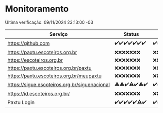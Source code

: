 # Monitoramento

Última verificação: 09/11/2024 23:13:00 -03

|Serviço|Status|Últimas 24h|
|---|---|---|
|https://github.com|<span title="2024-11-03: OK=23">✔️</span><span title="2024-11-04: OK=23">✔️</span><span title="2024-11-05: OK=23">✔️</span><span title="2024-11-06: OK=23">✔️</span><span title="2024-11-07: OK=23">✔️</span><span title="2024-11-08: OK=23">✔️</span><span title="2024-11-09: OK=2">✔️</span>|<span title="09/11/2024 00:12:00 -03 : 200">✔️</span><span title="09/11/2024 01:09:00 -03 : 200">✔️</span><span title="09/11/2024 02:07:00 -03 : 200">✔️</span><span title="09/11/2024 03:10:00 -03 : 200">✔️</span><span title="09/11/2024 04:07:00 -03 : 200">✔️</span><span title="09/11/2024 05:09:00 -03 : 200">✔️</span><span title="09/11/2024 06:07:00 -03 : 200">✔️</span><span title="09/11/2024 07:07:00 -03 : 200">✔️</span><span title="09/11/2024 08:05:00 -03 : 200">✔️</span><span title="09/11/2024 09:13:00 -03 : 200">✔️</span><span title="09/11/2024 10:12:00 -03 : 200">✔️</span><span title="09/11/2024 11:07:00 -03 : 200">✔️</span><span title="09/11/2024 12:08:00 -03 : 200">✔️</span><span title="09/11/2024 13:08:00 -03 : 200">✔️</span><span title="09/11/2024 14:06:00 -03 : 200">✔️</span><span title="09/11/2024 15:09:00 -03 : 200">✔️</span><span title="09/11/2024 16:04:00 -03 : 200">✔️</span><span title="09/11/2024 17:07:00 -03 : 200">✔️</span><span title="09/11/2024 18:06:00 -03 : 200">✔️</span><span title="09/11/2024 19:06:00 -03 : 200">✔️</span><span title="09/11/2024 20:07:00 -03 : 200">✔️</span><span title="09/11/2024 21:42:00 -03 : 200">✔️</span><span title="09/11/2024 23:13:00 -03 : 200">✔️</span>|
|https://paxtu.escoteiros.org.br|<span title="2024-11-03: Falhas=23">❌</span><span title="2024-11-04: Falhas=23">❌</span><span title="2024-11-05: Falhas=23">❌</span><span title="2024-11-06: Falhas=23">❌</span><span title="2024-11-07: Falhas=23">❌</span><span title="2024-11-08: Falhas=23">❌</span><span title="2024-11-09: Falhas=2">❌</span>|<span title="09/11/2024 00:12:00 -03 : 403">❌</span><span title="09/11/2024 01:09:00 -03 : 403">❌</span><span title="09/11/2024 02:07:00 -03 : 403">❌</span><span title="09/11/2024 03:10:00 -03 : 403">❌</span><span title="09/11/2024 04:07:00 -03 : 403">❌</span><span title="09/11/2024 05:09:00 -03 : 403">❌</span><span title="09/11/2024 06:07:00 -03 : 403">❌</span><span title="09/11/2024 07:07:00 -03 : 403">❌</span><span title="09/11/2024 08:05:00 -03 : 403">❌</span><span title="09/11/2024 09:13:00 -03 : 403">❌</span><span title="09/11/2024 10:12:00 -03 : 403">❌</span><span title="09/11/2024 11:07:00 -03 : 403">❌</span><span title="09/11/2024 12:08:00 -03 : 403">❌</span><span title="09/11/2024 13:08:00 -03 : 403">❌</span><span title="09/11/2024 14:06:00 -03 : 403">❌</span><span title="09/11/2024 15:09:00 -03 : 403">❌</span><span title="09/11/2024 16:04:00 -03 : 403">❌</span><span title="09/11/2024 17:07:00 -03 : 403">❌</span><span title="09/11/2024 18:06:00 -03 : 403">❌</span><span title="09/11/2024 19:06:00 -03 : 403">❌</span><span title="09/11/2024 20:07:00 -03 : 403">❌</span><span title="09/11/2024 21:42:00 -03 : 403">❌</span><span title="09/11/2024 23:13:00 -03 : 403">❌</span>|
|https://escoteiros.org.br|<span title="2024-11-03: Falhas=23">❌</span><span title="2024-11-04: Falhas=23">❌</span><span title="2024-11-05: Falhas=23">❌</span><span title="2024-11-06: Falhas=23">❌</span><span title="2024-11-07: Falhas=23">❌</span><span title="2024-11-08: Falhas=23">❌</span><span title="2024-11-09: Falhas=2">❌</span>|<span title="09/11/2024 00:12:00 -03 : 403">❌</span><span title="09/11/2024 01:09:00 -03 : 403">❌</span><span title="09/11/2024 02:07:00 -03 : 403">❌</span><span title="09/11/2024 03:10:00 -03 : 403">❌</span><span title="09/11/2024 04:07:00 -03 : 403">❌</span><span title="09/11/2024 05:09:00 -03 : 403">❌</span><span title="09/11/2024 06:07:00 -03 : 403">❌</span><span title="09/11/2024 07:07:00 -03 : 403">❌</span><span title="09/11/2024 08:05:00 -03 : 403">❌</span><span title="09/11/2024 09:13:00 -03 : 403">❌</span><span title="09/11/2024 10:12:00 -03 : 403">❌</span><span title="09/11/2024 11:07:00 -03 : 403">❌</span><span title="09/11/2024 12:08:00 -03 : 403">❌</span><span title="09/11/2024 13:08:00 -03 : 403">❌</span><span title="09/11/2024 14:06:00 -03 : 403">❌</span><span title="09/11/2024 15:09:00 -03 : 403">❌</span><span title="09/11/2024 16:04:00 -03 : 403">❌</span><span title="09/11/2024 17:07:00 -03 : 403">❌</span><span title="09/11/2024 18:06:00 -03 : 403">❌</span><span title="09/11/2024 19:06:00 -03 : 403">❌</span><span title="09/11/2024 20:07:00 -03 : 403">❌</span><span title="09/11/2024 21:42:00 -03 : 403">❌</span><span title="09/11/2024 23:13:00 -03 : 403">❌</span>|
|https://paxtu.escoteiros.org.br/paxtu|<span title="2024-11-03: Falhas=23">❌</span><span title="2024-11-04: Falhas=23">❌</span><span title="2024-11-05: Falhas=23">❌</span><span title="2024-11-06: Falhas=23">❌</span><span title="2024-11-07: Falhas=23">❌</span><span title="2024-11-08: Falhas=23">❌</span><span title="2024-11-09: Falhas=2">❌</span>|<span title="09/11/2024 00:12:00 -03 : 403">❌</span><span title="09/11/2024 01:09:00 -03 : 403">❌</span><span title="09/11/2024 02:07:00 -03 : 403">❌</span><span title="09/11/2024 03:10:00 -03 : 403">❌</span><span title="09/11/2024 04:07:00 -03 : 403">❌</span><span title="09/11/2024 05:09:00 -03 : 403">❌</span><span title="09/11/2024 06:07:00 -03 : 403">❌</span><span title="09/11/2024 07:07:00 -03 : 403">❌</span><span title="09/11/2024 08:05:00 -03 : 403">❌</span><span title="09/11/2024 09:13:00 -03 : 403">❌</span><span title="09/11/2024 10:12:00 -03 : 403">❌</span><span title="09/11/2024 11:07:00 -03 : 403">❌</span><span title="09/11/2024 12:08:00 -03 : 403">❌</span><span title="09/11/2024 13:08:00 -03 : 403">❌</span><span title="09/11/2024 14:06:00 -03 : 403">❌</span><span title="09/11/2024 15:09:00 -03 : 403">❌</span><span title="09/11/2024 16:04:00 -03 : 403">❌</span><span title="09/11/2024 17:07:00 -03 : 403">❌</span><span title="09/11/2024 18:06:00 -03 : 403">❌</span><span title="09/11/2024 19:06:00 -03 : 403">❌</span><span title="09/11/2024 20:07:00 -03 : 403">❌</span><span title="09/11/2024 21:42:00 -03 : 403">❌</span><span title="09/11/2024 23:13:00 -03 : 403">❌</span>|
|https://paxtu.escoteiros.org.br/meupaxtu|<span title="2024-11-03: Falhas=23">❌</span><span title="2024-11-04: Falhas=23">❌</span><span title="2024-11-05: Falhas=23">❌</span><span title="2024-11-06: Falhas=23">❌</span><span title="2024-11-07: Falhas=23">❌</span><span title="2024-11-08: Falhas=23">❌</span><span title="2024-11-09: Falhas=2">❌</span>|<span title="09/11/2024 00:12:00 -03 : 403">❌</span><span title="09/11/2024 01:09:00 -03 : 403">❌</span><span title="09/11/2024 02:07:00 -03 : 403">❌</span><span title="09/11/2024 03:10:00 -03 : 403">❌</span><span title="09/11/2024 04:07:00 -03 : 403">❌</span><span title="09/11/2024 05:09:00 -03 : 403">❌</span><span title="09/11/2024 06:07:00 -03 : 403">❌</span><span title="09/11/2024 07:07:00 -03 : 403">❌</span><span title="09/11/2024 08:05:00 -03 : 403">❌</span><span title="09/11/2024 09:13:00 -03 : 403">❌</span><span title="09/11/2024 10:12:00 -03 : 403">❌</span><span title="09/11/2024 11:07:00 -03 : 403">❌</span><span title="09/11/2024 12:08:00 -03 : 403">❌</span><span title="09/11/2024 13:08:00 -03 : 403">❌</span><span title="09/11/2024 14:06:00 -03 : 403">❌</span><span title="09/11/2024 15:09:00 -03 : 403">❌</span><span title="09/11/2024 16:04:00 -03 : 403">❌</span><span title="09/11/2024 17:07:00 -03 : 403">❌</span><span title="09/11/2024 18:06:00 -03 : 403">❌</span><span title="09/11/2024 19:06:00 -03 : 403">❌</span><span title="09/11/2024 20:07:00 -03 : 403">❌</span><span title="09/11/2024 21:42:00 -03 : 403">❌</span><span title="09/11/2024 23:13:00 -03 : 403">❌</span>|
|https://sigue.escoteiros.org.br/siguenacional|<span title="2024-11-03: OK=22, Falhas=1">⚠️</span><span title="2024-11-04: OK=22, Falhas=1">⚠️</span><span title="2024-11-05: OK=23">✔️</span><span title="2024-11-06: OK=22, Falhas=1">⚠️</span><span title="2024-11-07: OK=23">✔️</span><span title="2024-11-08: OK=22, Falhas=1">⚠️</span><span title="2024-11-09: OK=2">✔️</span>|<span title="09/11/2024 00:12:00 -03 : 200">✔️</span><span title="09/11/2024 01:09:00 -03 : 200">✔️</span><span title="09/11/2024 02:07:00 -03 : 200">✔️</span><span title="09/11/2024 03:10:00 -03 : 200">✔️</span><span title="09/11/2024 04:07:00 -03 : 200">✔️</span><span title="09/11/2024 05:09:00 -03 : 200">✔️</span><span title="09/11/2024 06:07:00 -03 : 200">✔️</span><span title="09/11/2024 07:07:00 -03 : 200">✔️</span><span title="09/11/2024 08:05:00 -03 : 200">✔️</span><span title="09/11/2024 09:13:00 -03 : 200">✔️</span><span title="09/11/2024 10:12:00 -03 : 200">✔️</span><span title="09/11/2024 11:07:00 -03 : 200">✔️</span><span title="09/11/2024 12:08:00 -03 : 200">✔️</span><span title="09/11/2024 13:08:00 -03 : 200">✔️</span><span title="09/11/2024 14:06:00 -03 : 200">✔️</span><span title="09/11/2024 15:09:00 -03 : 200">✔️</span><span title="09/11/2024 16:04:00 -03 : 200">✔️</span><span title="09/11/2024 17:07:00 -03 : 200">✔️</span><span title="09/11/2024 18:06:00 -03 : 200">✔️</span><span title="09/11/2024 19:06:00 -03 : 200">✔️</span><span title="09/11/2024 20:07:00 -03 : 200">✔️</span><span title="09/11/2024 21:42:00 -03 : 200">✔️</span><span title="09/11/2024 23:13:00 -03 : 200">✔️</span>|
|https://id.escoteiros.org.br/|<span title="2024-11-03: Falhas=23">❌</span><span title="2024-11-04: Falhas=23">❌</span><span title="2024-11-05: Falhas=23">❌</span><span title="2024-11-06: Falhas=23">❌</span><span title="2024-11-07: Falhas=23">❌</span><span title="2024-11-08: Falhas=23">❌</span><span title="2024-11-09: Falhas=2">❌</span>|<span title="09/11/2024 00:12:00 -03 : 403">❌</span><span title="09/11/2024 01:09:00 -03 : 403">❌</span><span title="09/11/2024 02:07:00 -03 : 403">❌</span><span title="09/11/2024 03:10:00 -03 : 403">❌</span><span title="09/11/2024 04:07:00 -03 : 403">❌</span><span title="09/11/2024 05:09:00 -03 : 403">❌</span><span title="09/11/2024 06:07:00 -03 : 403">❌</span><span title="09/11/2024 07:07:00 -03 : 403">❌</span><span title="09/11/2024 08:05:00 -03 : 403">❌</span><span title="09/11/2024 09:13:00 -03 : 403">❌</span><span title="09/11/2024 10:12:00 -03 : 403">❌</span><span title="09/11/2024 11:07:00 -03 : 403">❌</span><span title="09/11/2024 12:08:00 -03 : 403">❌</span><span title="09/11/2024 13:08:00 -03 : 403">❌</span><span title="09/11/2024 14:06:00 -03 : 403">❌</span><span title="09/11/2024 15:09:00 -03 : 403">❌</span><span title="09/11/2024 16:04:00 -03 : 403">❌</span><span title="09/11/2024 17:07:00 -03 : 403">❌</span><span title="09/11/2024 18:06:00 -03 : 403">❌</span><span title="09/11/2024 19:06:00 -03 : 403">❌</span><span title="09/11/2024 20:07:00 -03 : 403">❌</span><span title="09/11/2024 21:42:00 -03 : 403">❌</span><span title="09/11/2024 23:13:00 -03 : 403">❌</span>|
|Paxtu Login|<span title="2024-11-03: OK=23">✔️</span><span title="2024-11-04: OK=23">✔️</span><span title="2024-11-05: OK=23">✔️</span><span title="2024-11-06: OK=23">✔️</span><span title="2024-11-07: OK=23">✔️</span><span title="2024-11-08: OK=22, Falhas=1">⚠️</span><span title="2024-11-09: OK=2">✔️</span>|<span title="09/11/2024 00:12:00 -03 : 200">✔️</span><span title="09/11/2024 01:09:00 -03 : 200">✔️</span><span title="09/11/2024 02:07:00 -03 : 200">✔️</span><span title="09/11/2024 03:10:00 -03 : 200">✔️</span><span title="09/11/2024 04:07:00 -03 : 200">✔️</span><span title="09/11/2024 05:09:00 -03 : 200">✔️</span><span title="09/11/2024 06:07:00 -03 : 200">✔️</span><span title="09/11/2024 07:07:00 -03 : 200">✔️</span><span title="09/11/2024 08:05:00 -03 : 200">✔️</span><span title="09/11/2024 09:13:00 -03 : 200">✔️</span><span title="09/11/2024 10:12:00 -03 : 200">✔️</span><span title="09/11/2024 11:07:00 -03 : 200">✔️</span><span title="09/11/2024 12:08:00 -03 : 200">✔️</span><span title="09/11/2024 13:08:00 -03 : 200">✔️</span><span title="09/11/2024 14:06:00 -03 : 200">✔️</span><span title="09/11/2024 15:09:00 -03 : 200">✔️</span><span title="09/11/2024 16:04:00 -03 : 200">✔️</span><span title="09/11/2024 17:07:00 -03 : 200">✔️</span><span title="09/11/2024 18:06:00 -03 : 200">✔️</span><span title="09/11/2024 19:06:00 -03 : 200">✔️</span><span title="09/11/2024 20:07:00 -03 : 200">✔️</span><span title="09/11/2024 21:42:00 -03 : 200">✔️</span><span title="09/11/2024 23:13:00 -03 : 200">✔️</span>|
